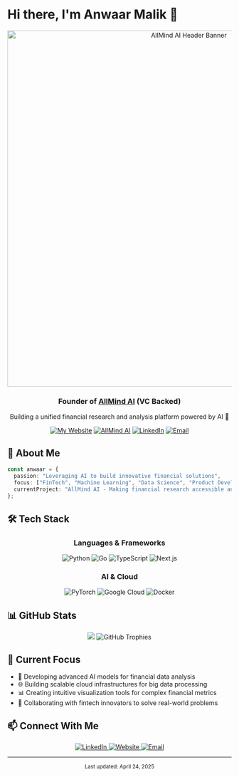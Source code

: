 # Hi there, I'm Anwaar Malik 👋

<div align="center">
  <a href="https://useallmind.ai/" target="_blank">
    <img src="https://mir-s3-cdn-cf.behance.net/project_modules/max_1200/4ff07986208593.5d9a654e92f36.gif" alt="AllMind AI Header Banner" width="800"/>
  </a>
</div>

<div align="center">
  <h3>Founder of <a href="https://useallmind.ai/" target="_blank">AllMind AI</a> (VC Backed)</h3>
  <p>Building a unified financial research and analysis platform powered by AI 🚀</p>
  
  [![My Website](https://img.shields.io/badge/Portfolio-AnwaarMalik.dev-blue?style=flat-square&logo=google-chrome&logoColor=white)](https://anwaarmalik.dev/) 
  [![AllMind AI](https://img.shields.io/badge/Company-AllMind%20AI-success?style=flat-square&logo=atom&logoColor=white)](https://useallmind.ai/) 
  [![LinkedIn](https://img.shields.io/badge/LinkedIn-0A66C2?style=flat-square&logo=linkedin&logoColor=white)](https://www.linkedin.com/in/anwaarmalik/)
  [![Email](https://img.shields.io/badge/Email-D14836?style=flat-square&logo=gmail&logoColor=white)](mailto:anwaarmalik@allmindinvestments.com)
</div>

## 💼 About Me

```typescript
const anwaar = {
  passion: "Leveraging AI to build innovative financial solutions",
  focus: ["FinTech", "Machine Learning", "Data Science", "Product Development"],
  currentProject: "AllMind AI - Making financial research accessible and actionable"
};
```

## 🛠️ Tech Stack

<div align="center">

### Languages & Frameworks
![Python](https://img.shields.io/badge/Python-3776AB?style=for-the-badge&logo=python&logoColor=white)
![Go](https://img.shields.io/badge/Go-00ADD8?style=for-the-badge&logo=go&logoColor=white)
![TypeScript](https://img.shields.io/badge/TypeScript-3178C6?style=for-the-badge&logo=typescript&logoColor=white)
![Next.js](https://img.shields.io/badge/Next.js-000000?style=for-the-badge&logo=next.js&logoColor=white)

### AI & Cloud
![PyTorch](https://img.shields.io/badge/PyTorch-EE4C2C?style=for-the-badge&logo=pytorch&logoColor=white)
![Google Cloud](https://img.shields.io/badge/Google_Cloud-4285F4?style=for-the-badge&logo=google-cloud&logoColor=white)
![Docker](https://img.shields.io/badge/Docker-2496ED?style=for-the-badge&logo=docker&logoColor=white)

</div>

## 📊 GitHub Stats

<div align="center">
  <img src="https://github-readme-stats-k5ftlx7z3-anwaars-projects.vercel.app/api?username=Anthologycodes&count_private=true&show_icons=true&theme=tokyonight&hide_border=true&custom_title=Anwaar's%20GitHub%20Activity"/>
  
  <img src="https://github-profile-trophy.vercel.app/?username=Anthologycodes&theme=nord&column=4&margin-w=15&margin-h=15&no-frame=true" alt="GitHub Trophies" />
</div>

## 🔭 Current Focus

- 🔬 Developing advanced AI models for financial data analysis
- 🌐 Building scalable cloud infrastructures for big data processing
- 📊 Creating intuitive visualization tools for complex financial metrics
- 🤝 Collaborating with fintech innovators to solve real-world problems

## 📫 Connect With Me

<div align="center">
  <a href="https://www.linkedin.com/in/anwaarmalik/">
    <img src="https://img.shields.io/badge/linkedin-%230077B5.svg?style=for-the-badge&logo=linkedin&logoColor=white" alt="LinkedIn"/>
  </a>
  <a href="https://anwaarmalik.dev/">
    <img src="https://img.shields.io/badge/Portfolio-%23000000.svg?style=for-the-badge&logo=firefox&logoColor=white" alt="Website"/>
  </a>
  <a href="mailto:anwaarmalik@allmindinvestments.com">
    <img src="https://img.shields.io/badge/Email-D14836?style=for-the-badge&logo=gmail&logoColor=white" alt="Email"/>
  </a>
</div>

---

<div align="center">
  <sub>Last updated: April 24, 2025</sub>
</div>
